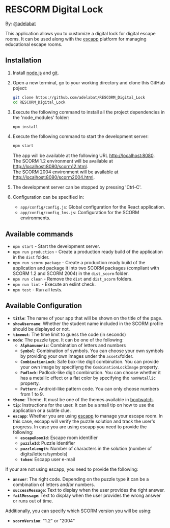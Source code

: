 # RESCORM Digital Lock
By: [@adelabat](http://github.com/adelabat)

This application allows you to customize a digital lock for digital escape rooms. It can be used along with the [escapp](https://escapp.dit.upm.es) platform for managing educational escape rooms.

## Installation
1. Install [node.js](https://nodejs.org/es/download/) and [git](https://git-scm.com/downloads).
2. Open a new terminal, go to your working directory and clone this GitHub poject:
    ```bash
    git clone https://github.com/adelabat/RESCORM_Digital_Lock
    cd RESCORM_Digital_Lock
    ```
3. Execute the following command to install all the project dependencies in the 'node_modules' folder:
    ```bash
    npm install
    ```
4. Execute the following command to start the development server:
    ```bash
    npm start
    ```
   The app will be available at the following URL [http://localhost:8080](http://localhost:8080).  
   The SCORM 1.2 environment will be available at [http://localhost:8080/scorm12.html](http://localhost:8080/scorm12.html).  
   The SCORM 2004 environment will be available at [http://localhost:8080/scorm2004.html](http://localhost:8080/scorm2004.html).
    
5. The development server can be stopped by pressing 'Ctrl-C'.
6. Configuration can be specified in:  
    * `app/config/config.js`: Global configuration for the React application.  
    * `app/config/config_lms.js`: Configuration for the SCORM environments.      

## Available commands

- `npm start` - Start the development server.
- `npm run production` - Create a production ready build of the application in the `dist` folder.
- `npm run scorm_package` - Create a production ready build of the application and package it into two SCORM packages (compliant with SCORM 1.2 and SCORM 2004) in the `dist_scorm` folder.
- `npm run clean` - Remove the `dist` and `dist_scorm` folders.
- `npm run lint` - Execute an eslint check.
- `npm test` - Run all tests.

## Available Configuration
 * **`title`**: The name of your app that will be shown on the title of the page.
 * **`showUsername`**: Whether the student name included in the SCORM profile should be displayed or not.
* **`timeout`**: The time limit to guess the code (in seconds)
* **`mode`**: The puzzle type. It can be one of the following:
  * **`Alphanumeric`**: Combination of letters and numbers
  * **`Symbol`**: Combination of symbols. You can choose your own symbols by providing your own images under the `assets`folder.
  * **`CombinationLock`**: Safe box-like digit combination. You can provide your own image by specifiyng the `CombinationLockImage` property.
  * **`Padlock`**: Padlock-like digit combination. You can choose whether it has a metallic effect or a flat color by specifying the `nonMetallic` property.
  * **`Pattern`**: Android-like pattern code. You can only choose numbers from 1 to 9.
* **`theme`**: Theme. It must be one of the themes available in [bootwatch](https://bootswatch.com/).
* **`tip`**: Instructions for the user. It can be a small tip on how to use the application or a subtle clue.
* **`escapp`**: Whether you are using [escapp](http://escapp.dit.upm.es) to manage your escape room. In this case, escapp will verify the puzzle solution and track the user's progress. In case you are using escapp you need to provide the following:
	* **`escapeRoomId`**: Escape room identifier
	* **`puzzleId`**: Puzzle identifier
   	* **`puzzleLength`**: Number of characters in the solution (number of digits/letters/symbols)
	* **`token`**: Escapp user e-mail
    
If your are not using escapp, you need to provide the following:
* **`answer`**: The right code. Depending on the puzzle type it can be a combination of letters and/or numbers.
* **`successMessage`**: Text to display when the user provides the right answer.
* **`failMessage`**: Text to display when the user provides the wrong answer or runs out of time.

Additionally, you can specify which SCORM version you will be using:
 * **`scormVersion`**: "1.2" or "2004"
      
